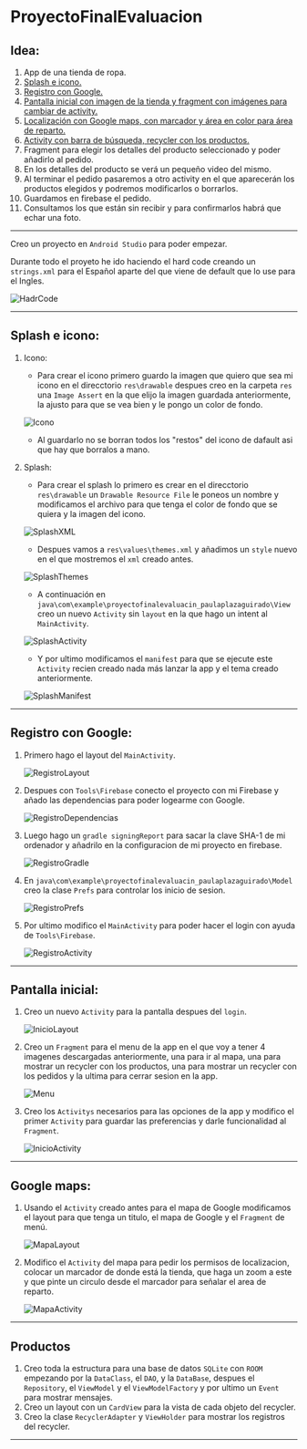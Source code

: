 # ProyectoFinalEvaluacion
Idea:
  -
1. App de una tienda de ropa.
2. [Splash e icono.](https://github.com/Paupg02/ProyectoFinalEvaluacion/edit/main/README.md#splash-e-icono)
3. [Registro con Google.](https://github.com/Paupg02/ProyectoFinalEvaluacion/edit/main/README.md#registro-con-google)
4. [Pantalla inicial con imagen de la tienda y fragment con imágenes para cambiar de activity.](https://github.com/Paupg02/ProyectoFinalEvaluacion/edit/main/README.md#pantalla-inicial)
5. [Localización con Google maps, con marcador y área en color para área de reparto.](https://github.com/Paupg02/ProyectoFinalEvaluacion/edit/main/README.md#google-maps)
6. [Activity con barra de búsqueda, recycler con los productos.](https://github.com/Paupg02/ProyectoFinalEvaluacion/edit/main/README.md#productos)
7. Fragment para elegir los detalles del producto seleccionado y poder añadirlo al pedido.
8. En los detalles del producto se verá un pequeño video del mismo.
9. Al terminar el pedido pasaremos a otro activity en el que aparecerán los productos elegidos y podremos modificarlos o borrarlos. 
10. Guardamos en firebase el pedido.
11. Consultamos los que están sin recibir y para confirmarlos habrá que echar una foto. 

***
Creo un proyecto en `Android Studio` para poder empezar.

Durante todo el proyeto he ido haciendo el hard code creando un `strings.xml` para el Español aparte del que viene de default que lo use para el Ingles.

![HadrCode](https://github.com/Paupg02/ProyectoFinalEvaluacion/blob/main/imagenes/HadrCode.png)
***
Splash e icono:
 -
 1. Icono: 
    - Para crear el icono primero guardo la imagen que quiero que sea mi icono en el direcctorio `res\drawable` despues creo en la carpeta `res` una `Image Assert` en la que elijo la imagen guardada anteriormente, la ajusto para que se vea bien y le pongo un color de fondo.
     
    ![Icono](https://github.com/Paupg02/ProyectoFinalEvaluacion/blob/main/imagenes/icono.png)

    - Al guardarlo no se borran todos los "restos" del icono de dafault asi que hay que borralos a mano.

 2. Splash:
    - Para crear el splash lo primero es crear en el direcctorio `res\drawable` un `Drawable Resource File` le poneos un nombre y modificamos el archivo para que tenga el color de fondo que se quiera y la imagen del icono.

    ![SplashXML](https://github.com/Paupg02/ProyectoFinalEvaluacion/blob/main/imagenes/SplashXML.png)
    
    - Despues vamos a `res\values\themes.xml` y añadimos un `style` nuevo en el que mostremos el `xml` creado antes.

    ![SplashThemes](https://github.com/Paupg02/ProyectoFinalEvaluacion/blob/main/imagenes/SplashThemes.png)

    -  A continuación en `java\com\example\proyectofinalevaluacin_paulaplazaguirado\View` creo un nuevo `Activity` sin `layout` en la que hago un intent al `MainActivity`.

    ![SplashActivity](https://github.com/Paupg02/ProyectoFinalEvaluacion/blob/main/imagenes/SplashActivity.png)

    -  Y por ultimo modificamos el `manifest` para que se ejecute este `Activity` recien creado nada más lanzar la app y el tema creado anteriormente.

    ![SplashManifest](https://github.com/Paupg02/ProyectoFinalEvaluacion/blob/main/imagenes/SplashManifest.png)
 
*** 
Registro con Google:
 -
  1. Primero hago el layout del `MainActivity`.
  
        ![RegistroLayout](https://github.com/Paupg02/ProyectoFinalEvaluacion/blob/main/imagenes/RegistroLayout.png)

  2. Despues con `Tools\Firebase` conecto el proyecto con mi Firebase y añado las dependencias para poder logearme con Google.

        ![RegistroDependencias](https://github.com/Paupg02/ProyectoFinalEvaluacion/blob/main/imagenes/RegistroDependencias.png)

  3. Luego hago un `gradle signingReport` para sacar la clave SHA-1 de mi ordenador y añadrilo en la configuracion de mi proyecto en firebase.

        ![RegistroGradle](https://github.com/Paupg02/ProyectoFinalEvaluacion/blob/main/imagenes/RegistroGradle.png)

  4. En `java\com\example\proyectofinalevaluacin_paulaplazaguirado\Model` creo la clase `Prefs` para controlar los inicio de sesion.

        ![RegistroPrefs](https://github.com/Paupg02/ProyectoFinalEvaluacion/blob/main/imagenes/RegistroPrefs.png)

  5. Por ultimo modifico el `MainActivity` para poder hacer el login con ayuda de `Tools\Firebase`.

        ![RegistroActivity](https://github.com/Paupg02/ProyectoFinalEvaluacion/blob/main/imagenes/RegistroActivity.png)

***
Pantalla inicial:
  -
1. Creo un nuevo `Activity` para la pantalla despues del `login`.

    ![InicioLayout](https://github.com/Paupg02/ProyectoFinalEvaluacion/blob/main/imagenes/InicioLayout.png)

2. Creo un `Fragment` para el menu de la app en el que voy a tener 4 imagenes descargadas anteriormente, una para ir al mapa, una para mostrar un recycler con los productos, una para mostrar un recycler con los pedidos y la ultima para cerrar sesion en la app.

    ![Menu](https://github.com/Paupg02/ProyectoFinalEvaluacion/blob/main/imagenes/Menu.png)

3. Creo los `Activitys` necesarios para las opciones de la app y modifico el primer `Activity` para guardar las preferencias y darle funcionalidad al `Fragment`.

    ![InicioActivity](https://github.com/Paupg02/ProyectoFinalEvaluacion/blob/main/imagenes/InicioActivity.png)

***
Google maps:
  -
  1. Usando el `Activity` creado antes para el mapa de Google modificamos el layout para que tenga un titulo, el mapa de Google y el `Fragment` de menú.
  
        ![MapaLayout](https://github.com/Paupg02/ProyectoFinalEvaluacion/blob/main/imagenes/MapaLayout.png)

  2. Modifico el `Activity` del mapa para pedir los permisos de localizacion, colocar un marcador de donde está la tienda, que haga un zoom a este y que pinte un circulo desde el marcador para señalar el area de reparto.
  
        ![MapaActivity](https://github.com/Paupg02/ProyectoFinalEvaluacion/blob/main/imagenes/MapaActivity.png)
***
Productos 
-
1. Creo toda la estructura para una base de datos `SQLite` con `ROOM` empezando por la `DataClass`, el `DAO`, y la `DataBase`, despues el `Repository`, el `ViewModel` y el `ViewModelFactory` y por ultimo un `Event` para mostrar mensajes.
2. Creo un layout  con un `CardView` para la vista de cada objeto del recycler.
3. Creo la clase `RecyclerAdapter` y `ViewHolder` para mostrar los registros del recycler.

***